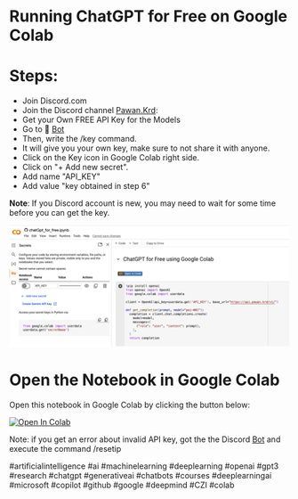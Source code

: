 # Running ChatGPT for Free on Google Colab

# Steps:
+ Join Discord.com 
+ Join the Discord channel [Pawan.Krd](https://discord.com/channels/1055397662976905229/1118325282932264970):
+ Get your Own FREE API Key for the Models
+ Go to ⁠🤖 [Bot](https://discord.com/channels/1055397662976905229/1064807234825113621)
+ Then, write the /key command.
+ It will give you your own key, make sure to not share it with anyone.
+ Click on the Key icon in Google Colab right side.
+ Click on "+ Add new secret".
+ Add name "API_KEY"
+ Add value "key obtained in step 6"

**Note**: If you Discord account is new, you may need to wait for some time before you can get the key.

![](secret_api_key.png)

# Open the Notebook in Google Colab
Open this notebook in Google Colab by clicking the button below:

[![Open In Colab](https://colab.research.google.com/assets/colab-badge.svg)](https://colab.research.google.com/github/aavella77/chatgpt_free/blob/main/chatGpt_for_free.ipynb)

Note: if you get an error about invalid API key, got the the Discord [Bot](https://discord.com/channels/1055397662976905229/1064807234825113621) and execute the command /resetip

#artificialintelligence
#ai
#machinelearning
#deeplearning
#openai
#gpt3
#research
#chatgpt
#generativeai
#chatbots
#courses
#deeplearningai
#microsoft
#copilot
#github
#google
#deepmind
#CZI
#colab